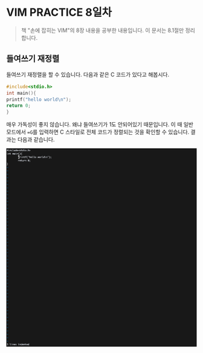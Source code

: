 # VIM PRACTICE 8일차

> 책 "손에 잡히는 VIM"의 8장 내용을 공부한 내용입니다. 이 문서는 8.1절만 정리합니다.

## 들여쓰기 재정렬

들여쓰기 재정렬을 할 수 있습니다. 다음과 같은 C 코드가 있다고 해봅시다.

```c
#include<stdio.h>
int main(){
printf("hello world\n");
return 0;
}
```

매우 가독성이 좋지 않습니다. 왜냐 들여쓰기가 1도 안되어있기 때문입니다. 이 때 일반 모드에서 `=G`를 입력하면 C 스타일로 전체 코드가 정렬되는 것을 확인할 수 있습니다. 결과는 다음과 같습니다.

![01](./images/day8/01.png)
